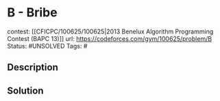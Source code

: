 # B - Bribe

contest: [[CFICPC/100625/100625|2013 Benelux Algorithm Programming Contest (BAPC 13)]]
url: https://codeforces.com/gym/100625/problem/B
Status: #UNSOLVED
Tags: #

## Description

## Solution

